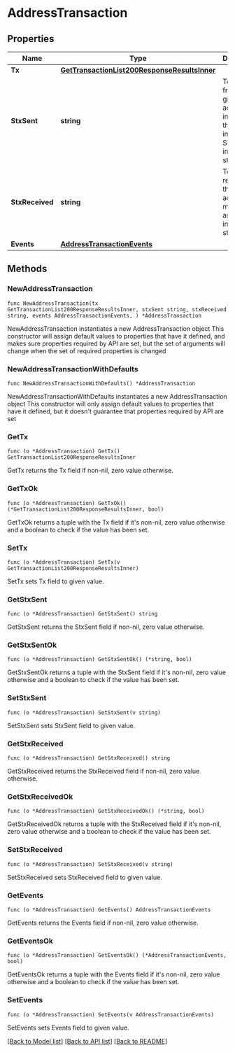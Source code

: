 # AddressTransaction

## Properties

Name | Type | Description | Notes
------------ | ------------- | ------------- | -------------
**Tx** | [**GetTransactionList200ResponseResultsInner**](GetTransactionList200ResponseResultsInner.md) |  | 
**StxSent** | **string** | Total sent from the given address, including the tx fee, in micro-STX as an integer string. | 
**StxReceived** | **string** | Total received by the given address in micro-STX as an integer string. | 
**Events** | [**AddressTransactionEvents**](AddressTransactionEvents.md) |  | 

## Methods

### NewAddressTransaction

`func NewAddressTransaction(tx GetTransactionList200ResponseResultsInner, stxSent string, stxReceived string, events AddressTransactionEvents, ) *AddressTransaction`

NewAddressTransaction instantiates a new AddressTransaction object
This constructor will assign default values to properties that have it defined,
and makes sure properties required by API are set, but the set of arguments
will change when the set of required properties is changed

### NewAddressTransactionWithDefaults

`func NewAddressTransactionWithDefaults() *AddressTransaction`

NewAddressTransactionWithDefaults instantiates a new AddressTransaction object
This constructor will only assign default values to properties that have it defined,
but it doesn't guarantee that properties required by API are set

### GetTx

`func (o *AddressTransaction) GetTx() GetTransactionList200ResponseResultsInner`

GetTx returns the Tx field if non-nil, zero value otherwise.

### GetTxOk

`func (o *AddressTransaction) GetTxOk() (*GetTransactionList200ResponseResultsInner, bool)`

GetTxOk returns a tuple with the Tx field if it's non-nil, zero value otherwise
and a boolean to check if the value has been set.

### SetTx

`func (o *AddressTransaction) SetTx(v GetTransactionList200ResponseResultsInner)`

SetTx sets Tx field to given value.


### GetStxSent

`func (o *AddressTransaction) GetStxSent() string`

GetStxSent returns the StxSent field if non-nil, zero value otherwise.

### GetStxSentOk

`func (o *AddressTransaction) GetStxSentOk() (*string, bool)`

GetStxSentOk returns a tuple with the StxSent field if it's non-nil, zero value otherwise
and a boolean to check if the value has been set.

### SetStxSent

`func (o *AddressTransaction) SetStxSent(v string)`

SetStxSent sets StxSent field to given value.


### GetStxReceived

`func (o *AddressTransaction) GetStxReceived() string`

GetStxReceived returns the StxReceived field if non-nil, zero value otherwise.

### GetStxReceivedOk

`func (o *AddressTransaction) GetStxReceivedOk() (*string, bool)`

GetStxReceivedOk returns a tuple with the StxReceived field if it's non-nil, zero value otherwise
and a boolean to check if the value has been set.

### SetStxReceived

`func (o *AddressTransaction) SetStxReceived(v string)`

SetStxReceived sets StxReceived field to given value.


### GetEvents

`func (o *AddressTransaction) GetEvents() AddressTransactionEvents`

GetEvents returns the Events field if non-nil, zero value otherwise.

### GetEventsOk

`func (o *AddressTransaction) GetEventsOk() (*AddressTransactionEvents, bool)`

GetEventsOk returns a tuple with the Events field if it's non-nil, zero value otherwise
and a boolean to check if the value has been set.

### SetEvents

`func (o *AddressTransaction) SetEvents(v AddressTransactionEvents)`

SetEvents sets Events field to given value.



[[Back to Model list]](../README.md#documentation-for-models) [[Back to API list]](../README.md#documentation-for-api-endpoints) [[Back to README]](../README.md)


